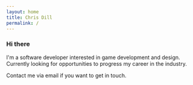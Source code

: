 ```yaml
---
layout: home
title: Chris Dill
permalink: /
---
```


### Hi there

I'm a software developer interested in game development and design. Currently looking for opportunities to progress my career in the industry.

Contact me via email if you want to get in touch.
